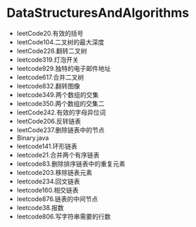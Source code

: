 # DataStructuresAndAlgorithms
 - leetCode20.有效的括号
 - leetCode104.二叉树的最大深度
 - leetCode226.翻转二叉树
 - leetcode319.灯泡开关
 - leetcode929.独特的电子邮件地址
 - leetcode617.合并二叉树
 - leetcode832.翻转图像
 - leetcode349.两个数组的交集
 - leetcode350.两个数组的交集二
 - leetCode242.有效的字母异位词
 - leetCode206.反转链表
 - leetCode237.删除链表中的节点
 - Binary.java
 - leetcode141.环形链表
 - leetcode21.合并两个有序链表
 - leetcode83.删除排序链表中的重复元素
 - leetcode203.移除链表元素
 - leetcode234.回文链表
 - leetcode160.相交链表
 - leetcode876.链表的中间节点
 - leetcode38.报数
 - leetcode806.写字符串需要的行数
 
